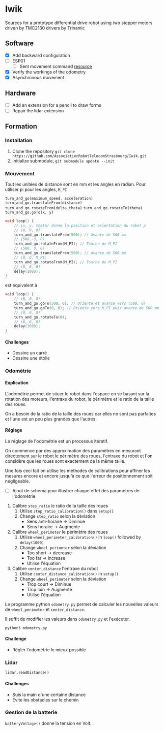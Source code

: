 # Iwik

Sources for a prototype differential drive robot using two stepper motors driven by TMC2130 drivers by Trinamic

## Software

- [x] Add backward configuration
- [ ] ESP01
  - [ ] Sent movement command [resource](https://github.com/jeelabs/esp-link)
- [x] Verify the workings of the odometry
- [x] Asynchronous movement

## Hardware

- [ ] Add an extension for a pencil to draw forms
- [ ] Repair the lidar extension

## Formation

### Installation

1. Clone the repository `git clone https://github.com/AssociationRobotTelecomStrasbourg/Iwik.git`
2. Initialize submodule, `git submodule update --init`

### Mouvement

Tout les unitées de distance sont en mm et les angles en radian.
Pour utiliser pi pour les angles, `M_PI`

`turn_and_go(maximum_speed, acceleration)`
`turn_and_go.translateFrom(distance)`
`turn_and_go.rotateFrom(delta_theta)`
`turn_and_go.rotateTo(theta)`
`turn_and_go.goTo(x, y)`

```c++
void loop() {
    // (x, y, theta) donne la position et orientation du robot p
    // (0, 0, 0)
    turn_and_go.translateFrom(500); // Avance de 500 mm
    // (500, 0, 0)
    turn_and_go.rotateFrom(M_PI); // Tourne de M_PI
    // (500, 0, 0)
    turn_and_go.translateFrom(500); // Avance de 500 mm
    // (0, 0, M_PI)
    turn_and_go.rotateFrom(M_PI); // Tourne de M_PI
    // (0, 0, 0)
    delay(1000);
}
```

est équivalent à

```c++
void loop() {
    // (0, 0, 0)
    turn_and_go.goTo(500, 0); // Oriente et avance vers (500, 0)
    turn_and_go.goTo(0, 0); // Oriente vers M_PI puis avance de 500 mm
    // (0, 0, 0)
    turn_and_go.rotateTo(0);
    // (0, 0, 0)
    delay(1000);
}
```

#### Challenges

- Dessine un carré
- Dessine une étoile

### Odométrie

#### Explication

L'odométrie permet de situer le robot dans l'espace en se basant sur la rotation des moteurs, l'entraxe du robot, le périmètre et le ratio de la taille des roues.

On a besoin de la ratio de la taille des roues car elles ne sont pas parfaites et l'une est un peu plus grandes que l'autres.

#### Réglage

Le réglage de l'odométrie est un processus itératif.

On commence par des approximation des paramètres en mesurant directement sur le robot le périmètre des roues, l'entraxe du robot et l'on considère que les roues sont exactement de la même taille.

Une fois ceci fait on utilise les méthodes de calibrations pour affiner les mesures encore et encore jusqu'à ce que l'erreur de positionnement soit négligeable.

- [ ] Ajout de schéma pour illustrer chaque effet des paramètres de l'odométrie

1. Calibre `step_ratio` le ratio de la taille des roues
    1. Utilise `step_ratio_calibration()` dans `setup()`
    2. Change `step_ratio` selon la déviation
        - Sens anti-horaire -> Diminue
        - Sens horaire -> Augmente
2. Calibre `wheel_perimeter` le périmètre des roues
    1. Utilise `wheel_perimeter_calibration()` in `loop()` followed by `delay(1000)`
    2. Change `wheel_perimeter` selon la déviation
        - Too short -> decrease
        - Too far -> increase
        - Utilise l'équation
3. Calibre `center_distance` l'entraxe du robot
    1. Utilise `center_distance_calibration()` in `setup()`
    2. Change `wheel_perimeter` selon la déviation
        - Trop court -> Diminue
        - Trop loin -> Augmente
        - Utilise l'équation

Le programme python `odometry.py` permet de calculer les nouvelles valeurs de `wheel_perimeter` et `center_distance`.

Il suffit de modifier les valeurs dans `odometry.py` et l'exécuter.

`python3 odometry.py`

#### Challenge

- Régler l'odométrie le mieux possible

### Lidar

`lidar.readDistance()`

#### Challenges

- Suis la main d'une certaine distance
- Évite les obstacles sur le chemin

### Gestion de la batterie

`batteryVoltage()` donne la tension en Volt.
